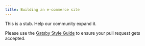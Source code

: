 ```yaml
---
title: Building an e-commerce site
---
```


This is a stub. Help our community expand it.

Please use the [Gatsby Style Guide](/contributing/gatsby-style-guide/) to ensure your pull request gets accepted.